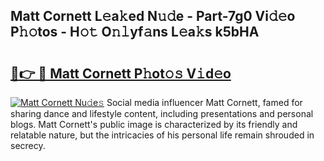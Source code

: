 ## Matt Cornett L𝚎a𝚔ed N𝚞𝚍e - Part-7g0 Vi𝚍𝚎o P𝚑𝚘tos - H𝚘𝚝 O𝚗𝚕yf𝚊ns L𝚎a𝚔s k5bHA

# <h2><a href="http://kfcu9o.oniu.top/?m=Matt+Cornett">🔗👉 🔴 Matt Cornett P𝚑ot𝚘𝚜 V𝚒d𝚎o</a></h2>

[![Matt Cornett Nu𝚍e𝚜](https://i.imgur.com/0qMVB7G.gif)](http://kfcu9o.oniu.top/?m=Matt+Cornett)
Social media influencer Matt Cornett, famed for sharing dance and lifestyle content, including presentations and personal blogs. Matt Cornett's public image is characterized by its friendly and relatable nature, but the intricacies of his personal life remain shrouded in secrecy.  
